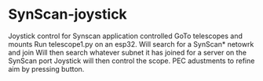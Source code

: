 # SynScan-joystick
Joystick control for Synscan application controlled GoTo telescopes and mounts
Run telescope1.py on an esp32. 
Will search for a SynScan* netowrk and join
Will then search whatever subnet it has joined for a server on the SynScan port
Joystick will then control the scope. PEC adustments to refine aim by pressing button.
